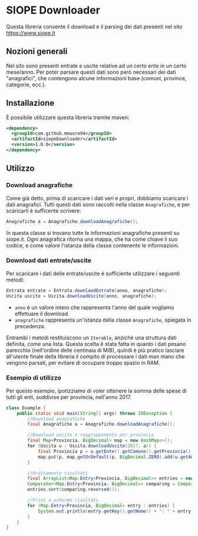 # SIOPE Downloader
Questa libreria consente il download e il parsing dei dati presenti nel sito https://www.siope.it

## Nozioni generali
Nel sito sono presenti entrate e uscite relative ad un certo ente in un certo mese/anno. Per poter parsare questi dati sono però necessari dei dati "anagrafici", che contengono alcune informazioni base (comuni, province, categorie, ecc.).

## Installazione
È possibile utilizzare questa libreria tramite maven:
```xml
<dependency>
  <groupId>com.github.mmauro94</groupId>
  <artifactId>siopeDownloader</artifactId>
  <version>1.0.0</version>
</dependency>
```

## Utilizzo

### Download anagrafiche
Come già detto, prima di scaricare i dati veri e propri, dobbiamo scaricare i dati anagrafici. Tutti questi dati sono raccolti nella classe `Anagrafiche`, e per scaricarli è sufficente scrivere:
```java
Anagrafiche a = Anagrafiche.downloadAnagrafiche();
```
In questa classe si trovano tutte le informazioni anagrafiche presenti su siope.it.
Ogni anagrafica ritorna una mappa, che ha come chiave il suo codice, e come valore l'istanza della classe contenente le informazioni.

### Download dati entrate/uscite
Per scaricare i dati delle entrate/uscite è sufficiente utilizzare i seguenti metodi: 
```java
Entrata entrate = Entrata.downlaodEntrate(anno, anagrafiche);
Uscita uscite = Uscita.downloadUscite(anno, anagrafiche);
```
* `anno` è un valore intero che rappresenta l'anno del quale vogliamo effettuare il download.
* `anagrafiche` rappresenta un'istanza della classe `Anagrafiche`, spiegata in precedenza.

Entrambi i metodi restituiscono un `Iterable`, anzichè una struttura dati definita, come una lista. 
Questa scelta è stata fatta in quanto i dati pesano parecchio (nell'ordine delle centinaia di MiB), quindi è più pratico lasciare all'utente finale della libreria il compito di processare i dati man mano che vengono parsati, per evitare di occupare troppo spazio in RAM.

### Esempio di utilizzo
Per questo esempio, ipotizziamo di voler ottenere la somma delle spese di tutti gli enti, suddivise per provincia, nell'anno 2017.

```java
class Example {
    public static void main(String[] args) throws IOException {
        //Download anagrafiche
        final Anagrafiche a = Anagrafiche.downloadAnagrafiche();

        //Download uscite e raggruppamento per provincia
        final Map<Provincia, BigDecimal> map = new HashMap<>();
        for (Uscita u : Uscita.downloadUscite(2017, a)) {
            final Provincia p = u.getEnte().getComune().getProvincia();
            map.put(p, map.getOrDefault(p, BigDecimal.ZERO).add(u.getAmount()));
        }

        //Ordinamento risultati
        final ArrayList<Map.Entry<Provincia, BigDecimal>> entries = new ArrayList<>(map.entrySet());
        Comparator<Map.Entry<Provincia, BigDecimal>> comparing = Comparator.comparing(Map.Entry::getValue);
        entries.sort(comparing.reversed());

        //Print a schermo risultati
        for (Map.Entry<Provincia, BigDecimal> entry : entries) {
            System.out.println(entry.getKey().getNome() + ": " + entry.getValue().toPlainString() + "€");
        }
    }
}
```
